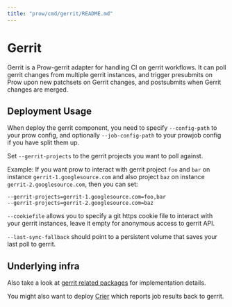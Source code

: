 ```yaml
---
title: "prow/cmd/gerrit/README.md"
---
```


# Gerrit

Gerrit is a Prow-gerrit adapter for handling CI on gerrit workflows. It can poll gerrit
changes from multiple gerrit instances, and trigger presubmits on Prow upon new patchsets
on Gerrit changes, and postsubmits when Gerrit changes are merged.

## Deployment Usage

When deploy the gerrit component, you need to specify `--config-path` to your prow config, and optionally
`--job-config-path` to your prowjob config if you have split them up.

Set `--gerrit-projects` to the gerrit projects you want to poll against.

Example:
If you want prow to interact with gerrit project `foo` and `bar` on instance `gerrit-1.googlesource.com`
and also project `baz` on instance `gerrit-2.googlesource.com`, then you can set:

```
--gerrit-projects=gerrit-1.googlesource.com=foo,bar
--gerrit-projects=gerrit-2.googlesource.com=baz
```

`--cookiefile` allows you to specify a git https cookie file to interact with your gerrit instances, leave
it empty for anonymous access to gerrit API.

`--last-sync-fallback` should point to a persistent volume that saves your last poll to gerrit.

## Underlying infra

Also take a look at [gerrit related packages](/prow/gerrit/README.md) for implementation details.

You might also want to deploy [Crier](/prow/cmd/crier) which reports job results back to gerrit.
